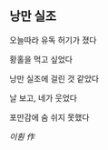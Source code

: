  ## 낭만 실조
 
 오늘따라 유독 허기가 졌다

 황홀을
 먹고 싶었다
        
 낭만 실조에 걸린 것 같았다
        
 날 보고, 네가 웃었다
        
 포만감에 숨 쉬지 못했다

 *이훤 作*
